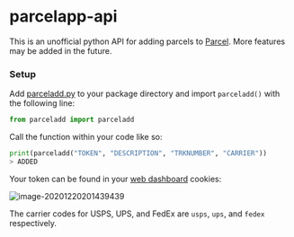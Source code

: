 # parcelapp-api

This is an unofficial python API for adding parcels to [Parcel](https://parcelapp.net/). More features may be added in the future.

### Setup

Add [parceladd.py](https://raw.githubusercontent.com/rynlu/parcelapp-api/main/parceladd.py) to your package directory and import `parceladd()` with the following line:

```python
from parceladd import parceladd
```

Call the function within your code like so:

```python
print(parceladd("TOKEN", "DESCRIPTION", "TRKNUMBER", "CARRIER"))
> ADDED
```

Your token can be found in your [web dashboard](https://web.parcelapp.net/) cookies:

![image-20201220201439439](https://cdn.discordapp.com/attachments/480736870540771329/790386685787504690/unknown.png)

The carrier codes for USPS, UPS, and FedEx are `usps`, `ups`, and `fedex` respectively.

